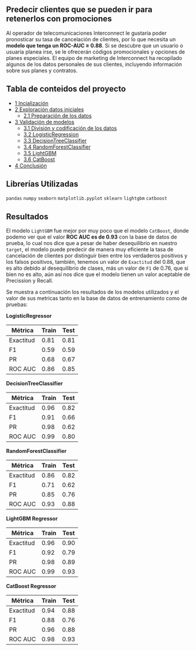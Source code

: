 ## Predecir clientes que se pueden ir para retenerlos con promociones 

Al operador de telecomunicaciones Interconnect le gustaría poder pronosticar su tasa de cancelación de clientes, por lo que necesita un **modelo que tenga un ROC-AUC ≥ 0.88**. Si se descubre que un usuario o usuaria planea irse, se le ofrecerán códigos promocionales y opciones de planes especiales. El equipo de marketing de Interconnect ha recopilado algunos de los datos personales de sus clientes, incluyendo información sobre sus planes y contratos.

## Tabla de conteidos del proyecto

* [1 Incialización](#Capítulo_1)
* [2 Exploración datos iniciales](#Capítulo_2)
    * [2.1 Preparación de los datos](#Sección_2_1)
* [3 Validación de modelos](#Capítulo_3)
    * [3.1 División y codificación de los datos](#Sección_3_1)
    * [3.2 LogisticRegression](#Sección_3_2)
    * [3.3 DecisionTreeClassifier](#Sección_3_3)
    * [3.4 RandomForestClassifier](#Sección_3_4)
    * [3.5 LightGBM](#Sección_3_5)
    * [3.6 CatBoost](#Sección_3_6)
* [4 Conclusión](#Capítulo_4)


## Librerías Utilizadas

`pandas`
`numpy`
`seaborn` 
`matplotlib.pyplot`
`sklearn`
`lightgbm`
`catboost`

## Resultados

El modelo `LightGBM` fue mejor por muy poco que el modelo `CatBoost`, donde podemo ver que el valor **ROC AUC es de 0.93** con la base de datos de prueba, lo cual nos dice que a pesar de haber desequilibrio en nuestro `target`, el modelo puede predecir de manera muy eficiente la tasa de cancelación de clientes por distinguir bien entre los verdaderos positivos y los falsos positivos, también, tenemos un valor de `Exactitud` del 0.88, que es alto debido al desequilibrio de clases, más un valor de `F1` de 0.76, que si bien no es alto, aún así nos dice que el modelo tienen un valor aceptable de Precission y Recall.

Se muestra a continuación los resultados de los modelos utilizados y el valor de sus metricas tanto en la base de datos de entrenamiento como de pruebas:

**LogisticRegressor**

|  Métrica | Train  |Test   |
| ------------ | ------------ | ------------ |
|Exactitud |  0.81 | 0.81|
|    F1        |  0.59 | 0.59|
|   PR         | 0.68 | 0.67|
|ROC AUC  |   0.86 | 0.85|

 **DecisionTreeClassifier**

 |  Métrica | Train  |Test   |
| ------------ | ------------ | ------------ |
|Exactitud |  0.96 | 0.82|
|F1 |   0.91 | 0.66|
|PR |   0.98 | 0.62|
|ROC AUC |    0.99 | 0.80|

**RandomForestClassifier**

|  Métrica | Train  |Test   |
| ------------ | ------------ | ------------ |
|Exactitud |  0.86 | 0.82|
|F1 |   0.71 | 0.62|
|PR |   0.85 | 0.76|
|ROC AUC |    0.93 | 0.88|   
    
**LightGBM Regressor**

|  Métrica | Train  |Test   |
| ------------ | ------------ | ------------ |
|Exactitud |  0.96 | 0.90|
|F1 |   0.92 | 0.79|
|PR |   0.98 | 0.89|
|ROC AUC |    0.99 | 0.93|   

**CatBoost Regressor**

|  Métrica | Train  |Test   |
| ------------ | ------------ | ------------ |
|Exactitud |  0.94 | 0.88|
|F1 |   0.88 | 0.76|
|PR |   0.96 | 0.88|
|ROC AUC |    0.98 | 0.93|  

